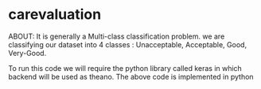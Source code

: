 # carevaluation
ABOUT:
It is generally a Multi-class classification problem. we are classifying our dataset into 4 classes : Unacceptable, Acceptable, Good, Very-Good. 

To run this code we will require the python library called keras in which backend will be used as theano. The above code is implemented in python 
